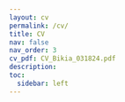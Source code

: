 ```yaml
---
layout: cv
permalink: /cv/
title: CV
nav: false
nav_order: 3
cv_pdf: CV_Bikia_031824.pdf
description:
toc:
  sidebar: left
---
```

